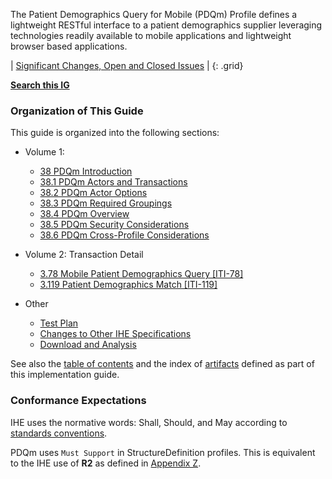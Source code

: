 The Patient Demographics Query for Mobile (PDQm) Profile defines a lightweight RESTful interface to a patient demographics supplier leveraging technologies readily available to mobile applications and lightweight browser based applications.

<div markdown="1" class="stu-note">

| [Significant Changes, Open and Closed Issues](issues.html) |
{: .grid}

**[Search this IG](https://www.google.com/search?q=site%3Ahttps%3A%2F%2Fprofiles.ihe.net%2FITI%2FPDQm)**

</div>

### Organization of This Guide
This guide is organized into the following sections:

- Volume 1:
   - [38 PDQm Introduction](volume-1.html)
   - [38.1 PDQm Actors and Transactions](volume-1.html#1381-pdqm-actors-and-transactions)
   - [38.2 PDQm Actor Options](volume-1.html#1382-pdqm-actor-options)
   - [38.3 PDQm Required Groupings](volume-1.html#1383-pdqm-required-actor-grouping)
   - [38.4 PDQm Overview](volume-1.html#1384-pdqm-overview)
   - [38.5 PDQm Security Considerations](volume-1.html#1385-pdqm-security-considerations)
   - [38.6 PDQm Cross-Profile Considerations](volume-1.html#1386-pdqm-cross-profile-considerations)

- Volume 2: Transaction Detail
   - [3.78 Mobile Patient Demographics Query \[ITI-78\]](ITI-78.html)
   - [3.119 Patient Demographics Match \[ITI-119\]](ITI-119.html)

- Other
   - [Test Plan](testplan.html)
   - [Changes to Other IHE Specifications](other.html)
   - [Download and Analysis](download.html) 

See also the [table of contents](toc.html) and
the index of [artifacts](artifacts.html) defined as part of this implementation guide.

### Conformance Expectations

IHE uses the normative words: Shall, Should, and May according to [standards conventions](https://profiles.ihe.net/GeneralIntro/ch-E.html).

PDQm uses ```Must Support``` in StructureDefinition profiles. This is equivalent to the IHE use of **R2** as defined in [Appendix Z](https://profiles.ihe.net/ITI/TF/Volume2/ch-Z.html#z.10-profiling-conventions-for-constraints-on-fhir).




